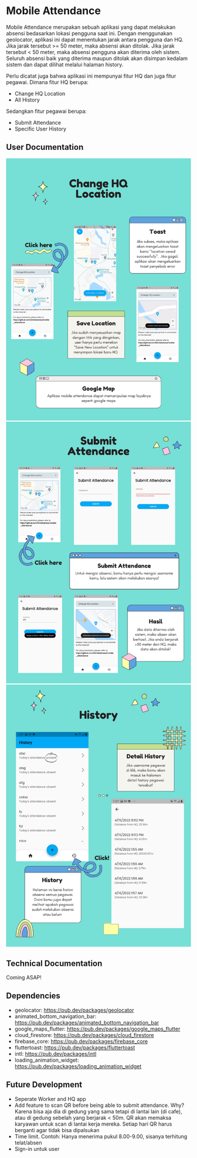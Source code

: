 # Mobile Attendance
Mobile Attendance merupakan sebuah aplikasi yang dapat melakukan absensi bedasarkan lokasi pengguna saat ini. Dengan menggunakan geolocator, aplikasi ini dapat menentukan jarak antara pengguna dan HQ. Jika jarak tersebut >= 50 meter, maka absensi akan ditolak. Jika jarak tersebut < 50 meter, maka absensi pengguna akan diterima oleh sistem. Seluruh absensi baik yang diterima maupun ditolak akan disimpan kedalam sistem dan dapat dilihat melalui halaman history.

Perlu dicatat juga bahwa aplikasi ini mempunyai fitur HQ dan juga fitur pegawai. Dimana fitur HQ berupa:
- Change HQ Location
- All History

Sedangkan fitur pegawai berupa:
- Submit Attendance
- Specific User History

## User Documentation
![user-doc-1](assets/images/user-doc-1.png?raw=true "Title")
![user-doc-2](assets/images/user-doc-2.png?raw=true "Title")
![user-doc-3](assets/images/user-doc-3.png?raw=true "Title")

## Technical Documentation
Coming ASAP!

## Dependencies
- geolocator: https://pub.dev/packages/geolocator
- animated_bottom_navigation_bar: https://pub.dev/packages/animated_bottom_navigation_bar
- google_maps_flutter: https://pub.dev/packages/google_maps_flutter
- cloud_firestore: https://pub.dev/packages/cloud_firestore
- firebase_core: https://pub.dev/packages/firebase_core
- fluttertoast: https://pub.dev/packages/fluttertoast
- intl: https://pub.dev/packages/intl
- loading_animation_widget: https://pub.dev/packages/loading_animation_widget

## Future Development
- Seperate Worker and HQ app
- Add feature to scan QR before being able to submit attendance. Why? Karena bisa aja dia di gedung yang sama tetapi di lantai lain (di cafe), atau di gedung sebelah yang berjarak < 50m. QR akan memaksa karyawan untuk scan di lantai kerja mereka. Setiap hari QR harus berganti agar tidak bisa dipalsukan
- Time limit. Contoh: Hanya menerima pukul 8.00-9.00, sisanya terhitung telat/absen
- Sign-in untuk user
